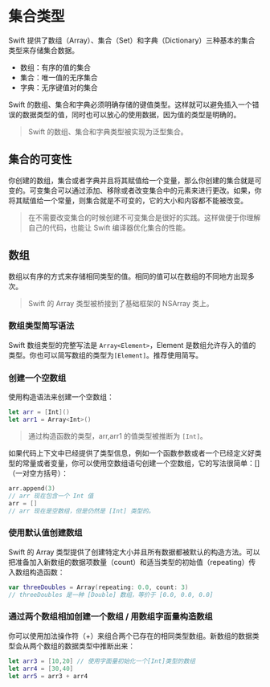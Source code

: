 # 集合类型

Swift 提供了数组（Array）、集合（Set）和字典（Dictionary）三种基本的集合类型来存储集合数据。

- 数组：有序的值的集合
- 集合：唯一值的无序集合
- 字典：无序键值对的集合

Swift 的数组、集合和字典必须明确存储的键值类型。这样就可以避免插入一个错误的数据类型的值，同时也可以放心的使用数据，因为值的类型是明确的。

> Swift 的数组、集合和字典类型被实现为泛型集合。

## 集合的可变性

你创建的数组，集合或者字典并且将其赋值给一个变量，那么你创建的集合就是可变的。可变集合可以通过添加、移除或者改变集合中的元素来进行更改。如果，你将其赋值给一个常量，则集合就是不可变的，它的大小和内容都不能被改变。

> 在不需要改变集合的时候创建不可变集合是很好的实践。这样做便于你理解自己的代码，也能让 Swift 编译器优化集合的性能。

## 数组

数组以有序的方式来存储相同类型的值。相同的值可以在数组的不同地方出现多次。

> Swift 的 Array 类型被桥接到了基础框架的 NSArray 类上。

### 数组类型简写语法

Swift 数组类型的完整写法是 `Array<Element>`，Element 是数组允许存入的值的类型。你也可以简写数组的类型为`[Element]`。推荐使用简写。

### 创建一个空数组

使用构造语法来创建一个空数组：

```swift
let arr = [Int]()
let arr1 = Array<Int>()
```

> 通过构造函数的类型，arr,arr1 的值类型被推断为 `[Int]`。

如果代码上下文中已经提供了类型信息，例如一个函数参数或者一个已经定义好类型的常量或者变量，你可以使用空数组语句创建一个空数组，它的写法很简单：[]（一对空方括号）：

```swift
arr.append(3)
// arr 现在包含一个 Int 值
arr = []
// arr 现在是空数组，但是仍然是 [Int] 类型的。
```

### 使用默认值创建数组

Swift 的 Array 类型提供了创建特定大小并且所有数据都被默认的构造方法。可以把准备加入新数组的数据项数量（count）和适当类型的初始值（repeating）传入数组构造函数：

```swift
var threeDoubles = Array(repeating: 0.0, count: 3)
// threeDoubles 是一种 [Double] 数组，等价于 [0.0, 0.0, 0.0]
```

### 通过两个数组相加创建一个数组 / 用数组字面量构造数组

你可以使用加法操作符（+）来组合两个已存在的相同类型数组。新数组的数据类型会从两个数组的数据类型中推断出来：

```swift
let arr3 = [10,20] // 使用字面量初始化一个[Int]类型的数组
let arr4 = [30,40]
let arr5 = arr3 + arr4
```
